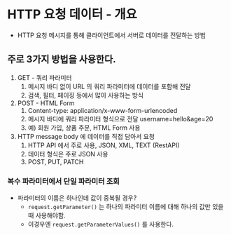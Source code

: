 # HTTP 요청 데이터 - 개요
- HTTP 요청 메시지를 통해 클라이언트에서 서버로 데이터를 전달하는 방법

## 주로 3가지 방법을 사용한다.

1. GET - 쿼리 파라미터
   1. 메시지 바디 없이 URL 의 쿼리 파라미터에 데이터를 포함해 전달
   2. 검색, 필터, 페이징 등에서 많이 사용하는 방식
2. POST - HTML Form
   1. Content-type: application/x-www-form-urlencoded
   2. 메시지 바디에 쿼리 파라미터 형식으로 전달 username=hello&age=20
   3. 예) 회원 가입, 상품 주문, HTML Form 사용
3. HTTP message body 에 데이터를 직접 담아서 요청
   1. HTTP API 에서 주로 사용, JSON, XML, TEXT (RestAPI)
   2. 데이터 형식은 주로 JSON 사용
   3. POST, PUT, PATCH


### 복수 파라미터에서 단일 파라미터 조회
- 파라미터의 이름은 하나인데 값이 중복될 경우?
  - `request.getParameter()` 는 하나의 파라미터 이름에 대해 하나의 값만 있을 때 사용해야함.
  - 이경우엔 `request.getParameterValues()` 를 사용한다.